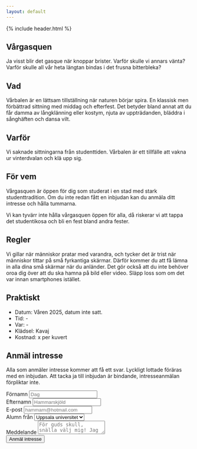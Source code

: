 ```yaml
---
layout: default
---
```

<section class="hero hero--gasque">
  {% include header.html %}
  <h1 class="hero_headline">Vårgasquen</h1>
  <p class="hero_text">Ja visst blir det gasque när knoppar brister. Varför skulle vi annars vänta? Varför skulle all vår heta längtan bindas i det frusna bitterbleka?</p>
</section>
<section>
   <div class="page_container">
    <h2 class="page_headline">Vad</h2>
    <p class="page_text page_text--last">Vårbalen är en lättsam tillställning när naturen börjar spira. En klassisk men förbättrad sittning med middag och efterfest. Det betyder bland annat att du får damma av långklänning eller kostym, njuta av uppträdanden, bläddra i sånghäften och dansa&nbsp;vilt.</p>
        <h2 class="page_headline">Varför</h2>
    <p class="page_text page_text--last">Vi saknade sittningarna från studenttiden. Vårbalen är ett tillfälle att vakna ur vinterdvalan och klä upp sig.</p>
    <h2 class="page_headline">För vem</h2>
    <p class="page_text">Vårgasquen är öppen för dig som studerat i en stad med stark studenttradition. Om du inte redan fått en inbjudan kan du anmäla ditt intresse och hålla tummarna.</p>
    <p class="page_text page_text--last">Vi kan tyvärr inte hålla vårgasquen öppen för alla, då riskerar vi att tappa det studentikosa och bli en fest bland andra fester.</p>
    <h2 class="page_headline">Regler</h2>
    <p class="page_text page_text--last">Vi gillar när människor pratar med varandra, och tycker det är trist när människor tittar på små fyrkantiga skärmar. Därför kommer du att få lämna in alla dina små skärmar när du anländer. Det gör också att du inte behöver oroa dig över att du ska hamna på bild eller video. Släpp loss som om det var innan smartphones istället.</p>
    <h2 class="page_headline">Praktiskt</h2>
    <ul>
      <li>Datum: Våren 2025, datum inte satt.</li>
      <li>Tid: -</li>
      <li>Var: -</li>
      <li>Klädsel: Kavaj</li>
      <li>Kostnad: x per kuvert</li>
    </ul>
    <p class="page_text page_text--last"></p>
    <h2 class="page_headline">Anmäl intresse</h2>
    <p class="page_text page_text--last">Alla som anmäler intresse kommer att få ett svar. Lyckligt lottade föräras med en inbjudan. Att tacka ja till inbjudan är bindande, intresseanmälan förpliktar inte.</p>
    <form class="form" action="https://formspree.io/f/xnnaejrl" method="POST">
      <div class="form_subgroup">
        <label class="form_label" for="firstname">Förnamn</label>
        <input class="form_input" id="firstname" name="firstname" placeholder="Dag" />
      </div>
      <div class="form_subgroup">
        <label class="form_label" for="lastname">Efternamn</label>
        <input class="form_input" id="lastname" name="lastname" placeholder="Hammarskjöld" />
      </div>
      <div class="form_subgroup">
        <label class="form_label" for="email">E-post</label>
        <input class="form_input" id="form_email" name="email" placeholder="hammarn@hotmail.com" />
      </div>
      <div class="form_subgroup">
        <label class="form_label" for="education">Alumn från</label>
        <select class="form_select" id="education" name="education">
          <option value="uppsala">Uppsala universitet</option>
          <option value="lund">Lunds universitet</option>
          <option value="chalmers">Chalmers</option>
          <option value="other">Annat - fyll i nedan</option>
        </select>
      </div>
      <div class="form_subgroup">
        <label class="form_label" for="message">Meddelande</label>
        <textarea class="form_textarea" id="message" placeholder="För guds skull, snälla välj mig! Jag kan 42 snapsvisor utantill!"></textarea>
      </div>
      <input type="hidden" name="_next" value="https://orden.eljest.se/tack" />
      <input type="hidden" name="_subject" value="Anmälan vårgasque!" />
      <input class="form_submit" type="submit" id="submit" value="Anmäl intresse" />
    </form>
  </div>
</section>
